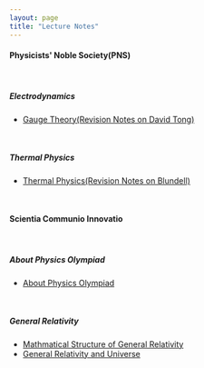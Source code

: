 ```yaml
---
layout: page
title: "Lecture Notes"
---
```


#### Physicists' Noble Society(PNS)

&nbsp;

##### Electrodynamics

* [Gauge Theory(Revision Notes on David Tong)](/archives/lecture-notes/pns/electrodynamics/gauge-theory.pdf)

&nbsp;

##### Thermal Physics

* [Thermal Physics(Revision Notes on Blundell)](/archives/lecture-notes/pns/thermal-physics/thermal-physics.pdf)

&nbsp;

#### Scientia Communio Innovatio

&nbsp;

##### About Physics Olympiad

* [About Physics Olympiad](/archives/lecture-notes/sci/about-physics-olympiad.pdf)

&nbsp;

##### General Relativity

* [Mathmatical Structure of General Relativity](/archives/lecture-notes/sci/general-relativity-1.pdf)
* [General Relativity and Universe](/archives/lecture-notes/sci/general-relativity-2.pdf)

&nbsp;
